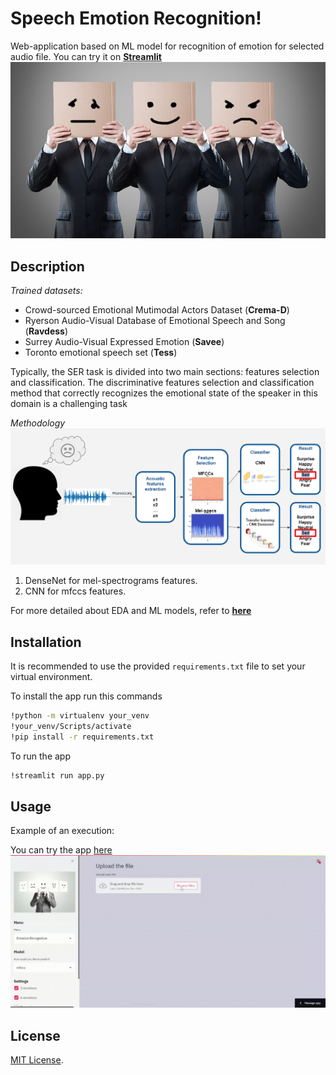 # Speech Emotion Recognition!

Web-application based on ML model for recognition of emotion for selected audio file. You can try it on [**Streamlit**](https://khanhphantt-speed-emotion-classification-app-b38u5z.streamlitapp.com/)
![img](images/smileyfacesboxes.jpg)

## Description
*Trained datasets:*
* Crowd-sourced Emotional Mutimodal Actors Dataset (**Crema-D**)
* Ryerson Audio-Visual Database of Emotional Speech and Song (**Ravdess**)
* Surrey Audio-Visual Expressed Emotion (**Savee**)
* Toronto emotional speech set (**Tess**)

Typically, the SER task is divided into two main sections: features selection and classification. The discriminative features selection and classification method that correctly recognizes the emotional state of the speaker in this domain is a challenging task

*Methodology*
![img](images/schema.png)
1. DenseNet for mel-spectrograms features.
2. CNN for mfccs features.

For more detailed about EDA and ML models, refer to [**here**](https://github.com/talbaram3192/Emotion_Recognition)

## Installation
It is recommended to use the provided `requirements.txt` file to set your virtual environment.

To install the app run this commands

```sh
!python -m virtualenv your_venv
!your_venv/Scripts/activate
!pip install -r requirements.txt
```
To run the app
```sh
!streamlit run app.py
```
## Usage
Example of an execution:

You can try the app [here](https://khanhphantt-speed-emotion-classification-app-b38u5z.streamlitapp.com/)
![Alt Text](demo2.gif)


## License
[MIT License](http://www.opensource.org/licenses/MIT).
